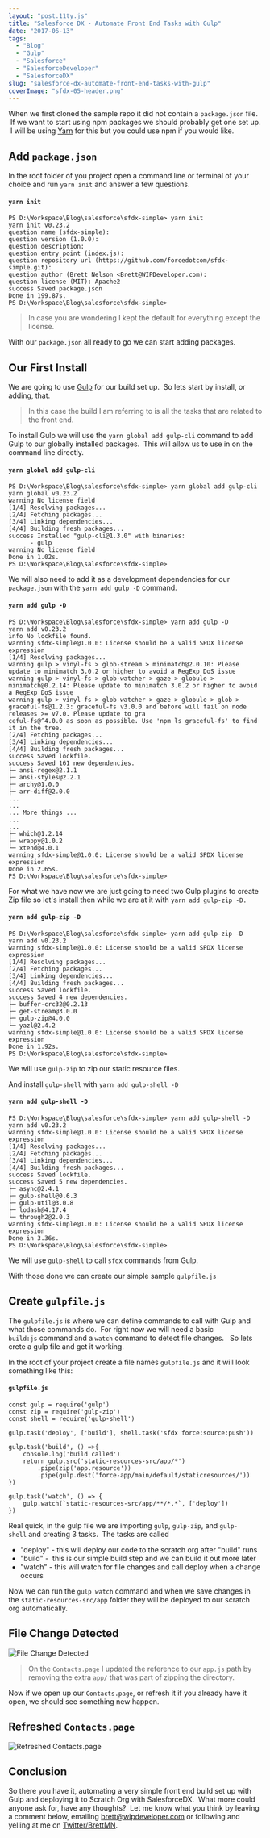 ```yaml
---
layout: "post.11ty.js"
title: "Salesforce DX - Automate Front End Tasks with Gulp"
date: "2017-06-13"
tags: 
  - "Blog"
  - "Gulp"
  - "Salesforce"
  - "SalesforceDeveloper"
  - "SalesforceDX"
slug: "salesforce-dx-automate-front-end-tasks-with-gulp"
coverImage: "sfdx-05-header.png"
---
```


When we first cloned the sample repo it did not contain a `package.json` file.  If we want to start using npm packages we should probably get one set up.  I will be using [Yarn](https://wipdeveloper.wpcomstaging.com/2017/01/26/playing-around-with-yarn/) for this but you could use npm if you would like.

## Add `package.json`

In the root folder of you project open a command line or terminal of your choice and run `yarn init` and answer a few questions.

#### `yarn init`

```
PS D:\Workspace\Blog\salesforce\sfdx-simple> yarn init
yarn init v0.23.2
question name (sfdx-simple):
question version (1.0.0):
question description:
question entry point (index.js):
question repository url (https://github.com/forcedotcom/sfdx-simple.git):
question author (Brett Nelson <Brett@WIPDeveloper.com): 
question license (MIT): Apache2
success Saved package.json
Done in 199.87s.
PS D:\Workspace\Blog\salesforce\sfdx-simple>
```

> In case you are wondering I kept the default for everything except the license.

With our `package.json` all ready to go we can start adding packages.

## Our First Install

We are going to use [Gulp](/tag/gulp/) for our build set up.  So lets start by install, or adding, that.

> In this case the build I am referring to is all the tasks that are related to the front end.

To install Gulp we will use the `yarn global add gulp-cli` command to add Gulp to our globally installed packages.  This will allow us to use in on the command line directly.

#### `yarn global add gulp-cli`

```
PS D:\Workspace\Blog\salesforce\sfdx-simple> yarn global add gulp-cli
yarn global v0.23.2
warning No license field
[1/4] Resolving packages...
[2/4] Fetching packages...
[3/4] Linking dependencies...
[4/4] Building fresh packages...
success Installed "gulp-cli@1.3.0" with binaries:
      - gulp
warning No license field
Done in 1.02s.
PS D:\Workspace\Blog\salesforce\sfdx-simple>
```

We will also need to add it as a development dependencies for our `package.json` with the `yarn add gulp -D` command.

#### `yarn add gulp -D`

```
PS D:\Workspace\Blog\salesforce\sfdx-simple> yarn add gulp -D
yarn add v0.23.2
info No lockfile found.
warning sfdx-simple@1.0.0: License should be a valid SPDX license expression
[1/4] Resolving packages...
warning gulp > vinyl-fs > glob-stream > minimatch@2.0.10: Please update to minimatch 3.0.2 or higher to avoid a RegExp DoS issue
warning gulp > vinyl-fs > glob-watcher > gaze > globule > minimatch@0.2.14: Please update to minimatch 3.0.2 or higher to avoid a RegExp DoS issue
warning gulp > vinyl-fs > glob-watcher > gaze > globule > glob > graceful-fs@1.2.3: graceful-fs v3.0.0 and before will fail on node releases >= v7.0. Please update to gra
ceful-fs@^4.0.0 as soon as possible. Use 'npm ls graceful-fs' to find it in the tree.
[2/4] Fetching packages...
[3/4] Linking dependencies...
[4/4] Building fresh packages...
success Saved lockfile.
success Saved 161 new dependencies.
├─ ansi-regex@2.1.1
├─ ansi-styles@2.2.1
├─ archy@1.0.0
├─ arr-diff@2.0.0
...
...
... More things ...
...
...
├─ which@1.2.14
├─ wrappy@1.0.2
└─ xtend@4.0.1
warning sfdx-simple@1.0.0: License should be a valid SPDX license expression
Done in 2.65s.
PS D:\Workspace\Blog\salesforce\sfdx-simple>
```

For what we have now we are just going to need two Gulp plugins to create Zip file so let's install then while we are at it with `yarn add gulp-zip -D.`

#### `yarn add gulp-zip -D`

```
PS D:\Workspace\Blog\salesforce\sfdx-simple> yarn add gulp-zip -D
yarn add v0.23.2
warning sfdx-simple@1.0.0: License should be a valid SPDX license expression
[1/4] Resolving packages...
[2/4] Fetching packages...
[3/4] Linking dependencies...
[4/4] Building fresh packages...
success Saved lockfile.
success Saved 4 new dependencies.
├─ buffer-crc32@0.2.13
├─ get-stream@3.0.0
├─ gulp-zip@4.0.0
└─ yazl@2.4.2
warning sfdx-simple@1.0.0: License should be a valid SPDX license expression
Done in 1.92s.
PS D:\Workspace\Blog\salesforce\sfdx-simple>
```

We will use `gulp-zip` to zip our static resource files.

And install `gulp-shell` with `yarn add gulp-shell -D`

#### `yarn add gulp-shell -D`

```
PS D:\Workspace\Blog\salesforce\sfdx-simple> yarn add gulp-shell -D
yarn add v0.23.2
warning sfdx-simple@1.0.0: License should be a valid SPDX license expression
[1/4] Resolving packages...
[2/4] Fetching packages...
[3/4] Linking dependencies...
[4/4] Building fresh packages...
success Saved lockfile.
success Saved 5 new dependencies.
├─ async@2.4.1
├─ gulp-shell@0.6.3
├─ gulp-util@3.0.8
├─ lodash@4.17.4
└─ through2@2.0.3
warning sfdx-simple@1.0.0: License should be a valid SPDX license expression
Done in 3.36s.
PS D:\Workspace\Blog\salesforce\sfdx-simple>
```

We will use `gulp-shell` to call `sfdx` commands from Gulp.

With those done we can create our simple sample `gulpfile.js`

## Create `gulpfile.js`

The `gulpfile.js` is where we can define commands to call with Gulp and what those commands do.  For right now we will need a basic `build:js` command and a `watch` command to detect file changes.   So lets crete a gulp file and get it working.

In the root of your project create a file names `gulpfile.js` and it will look something like this:

#### `gulpfile.js`

```
const gulp = require('gulp')
const zip = require('gulp-zip')
const shell = require('gulp-shell')

gulp.task('deploy', ['build'], shell.task('sfdx force:source:push'))

gulp.task('build', () =>{
    console.log('build called')
    return gulp.src('static-resources-src/app/*')
        .pipe(zip('app.resource'))
        .pipe(gulp.dest('force-app/main/default/staticresources/'))
})

gulp.task('watch', () => {
    gulp.watch(`static-resources-src/app/**/*.*`, ['deploy'])
})
```

Real quick, in the gulp file we are importing `gulp`, `gulp-zip`, and `gulp-shell` and creating 3 tasks.  The tasks are called

- "deploy" - this will deploy our code to the scratch org after "build" runs
- "build" -  this is our simple build step and we can build it out more later
- "watch" - this will watch for file changes and call deploy when a change occurs

Now we can run the `gulp watch` command and when we save changes in the `static-resources-src/app` folder they will be deployed to our scratch org automatically.

## File Change Detected

![File Change Detected](images/sfdx-05-00.gif)

> On the `Contacts.page` I updated the reference to our `app.js` path by removing the extra `app/` that was part of zipping the directory.

Now if we open up our `Contacts.page`, or refresh it if you already have it open, we should see something new happen.

## Refreshed `Contacts.page`

![Refreshed Contacts.page](images/sfdx-05-01.gif)

## Conclusion

So there you have it, automating a very simple front end build set up with Gulp and deploying it to Scratch Org with SalesforceDX.  What more could anyone ask for, have any thoughts?  Let me know what you think by leaving a comment below, emailing [brett@wipdeveloper.com](mailto:brett@wipdeveloper.com) or following and yelling at me on [Twitter/BrettMN](https://twitter.com/BrettMN).
